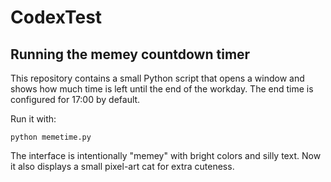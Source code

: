 # CodexTest

## Running the memey countdown timer

This repository contains a small Python script that opens a window and shows how much time is left until the end of the workday. The end time is configured for 17:00 by default.

Run it with:

```
python memetime.py
```

The interface is intentionally "memey" with bright colors and silly text.
Now it also displays a small pixel-art cat for extra cuteness.
